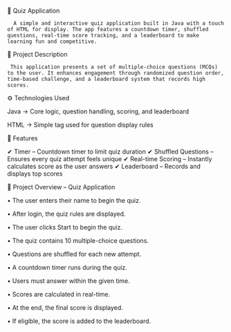 🎯 Quiz Application

      A simple and interactive quiz application built in Java with a touch of HTML for display. The app features a countdown timer, shuffled questions, real-time score tracking, and a leaderboard to make learning fun and competitive.

📌 Project Description

     This application presents a set of multiple-choice questions (MCQs) to the user. It enhances engagement through randomized question order, time-based challenge, and a leaderboard system that records high scores.

⚙ Technologies Used

Java → Core logic, question handling, scoring, and leaderboard

HTML → Simple tag used for question display rules

🚀 Features

✔ Timer – Countdown timer to limit quiz duration
✔ Shuffled Questions – Ensures every quiz attempt feels unique
✔ Real-time Scoring – Instantly calculates score as the user answers
✔ Leaderboard – Records and displays top scores

🧾 Project Overview – Quiz Application

• The user enters their name to begin the quiz.

• After login, the quiz rules are displayed.

• The user clicks Start to begin the quiz.

• The quiz contains 10 multiple-choice questions.

• Questions are shuffled for each new attempt.

• A countdown timer runs during the quiz.

• Users must answer within the given time.

• Scores are calculated in real-time.

• At the end, the final score is displayed.

• If eligible, the score is added to the leaderboard.



